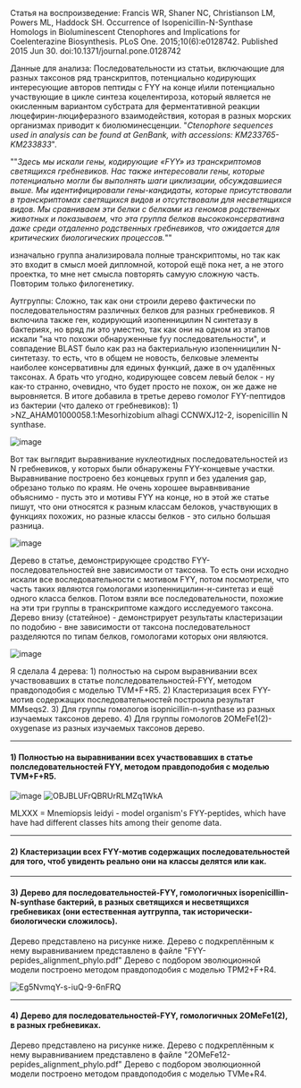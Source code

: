 Статья на воспроизведение: Francis WR, Shaner NC, Christianson LM, Powers ML, Haddock SH. Occurrence of Isopenicillin-N-Synthase Homologs in Bioluminescent Ctenophores and Implications for Coelenterazine Biosynthesis. PLoS One. 2015;10(6):e0128742. Published 2015 Jun 30. doi:10.1371/journal.pone.0128742 

Данные для анализа: Последовательности из статьи, включающие для разных таксонов ряд транскриптов, потенциально кодирующих интересующие авторов пептиды с FYY на конце и\или потенциально участвующие в цикле синтеза коцелентироза, который является не окисленным вариантом субстрата для ферментативной реакции люцефирин-люциферазного взаимодействия, которая в разных морских организмах приводит к биолюминесценции. "_Ctenophore sequences used in analysis can be found at GenBank, with accessions: KM233765-KM233833_".

""_Здесь мы искали гены, кодирующие «FYY» из транскриптомов светящихся гребневиков. Нас также интересовали гены, которые потенциально могли бы выполнять шаги циклизации, обсуждавшиеся выше. Мы идентифицировали гены-кандидаты, которые присутствовали в транскриптомах светящихся видов и отсутствовали для несветящихся видов. Мы сравниваем эти белки с белками из геномов родственных животных и показываем, что эта группа белков высококонсервативна даже среди отдаленно родственных гребневиков, что ожидается для критических биологических процессов._""

изначально группа анализировала полные транскриптомы, но так как это входит в смысл моей дипломной, которой ещё пока нет, а не этого проектка, то мне нет смысла повторять самуую сложную часть. Повторим только филогенетику. 

Аутгруппы: Сложно, так как они строили дерево фактически по последовательностям различных белков для разных гребневиков. Я включила также ген, кодирующий изопенницилин N синтетазу в бактериях, но вряд ли это уместно, так как они на одном из этапов искали "на что похожи обнаруженные fyy последовательности", и совпадение BLAST было как раз на бактериальную изопенницилин N-синтетазу. то есть, что в общем не новость, белковые элементы наиболее консервативны для единых функций, даже в оч удалённых таксонах. А брать что угодно, кодирующее совсем левый белок - ну как-то странно, очевидно, что будет просто не похож, он же даже не выровняется. В итоге добавила в третье дерево гомолог FYY-пептидов из бактерии (что далеко от гребневиков): 1) >NZ_AHAM01000058.1:Mesorhizobium alhagi CCNWXJ12-2, isopenicillin N synthase. 

![image](https://github.com/user-attachments/assets/a0aa7377-726c-4a31-92c4-a5029eb78ebb)

Вот так выглядит выравнивание нуклеотидных последовательностей из N гребневиков, у которых были обнаружены FYY-концевые участки. Выравнивание построено без концевых групп и без удаления gap, обрезано только по краям. Не очень хорошее выравнвивание объяснимо - пусть это и мотивы FYY на конце, но в этой же статье пишут, что они относятся к разным классам белоков, участвующих в функциях похожих, но разные классы белков - это сильно большая разница. 

![image](https://github.com/user-attachments/assets/6a8530d2-2ee5-41a1-ac5a-aa5afb5ea78e)

Дерево в статье, демонстрирующее сродство FYY-последовательностей вне зависимости от таксона. То есть они исходно искали все воследовательности с мотивом FYY, потом посмотрели, что часть таких являются гомологами изопенницилин-н-синтетаз и ещё одного класса белков. Потом взяли все последовательности, похожие на эти три группы в транскриптоме каждого исследуемого таксона. Дерево внизу (статейное) - демонстрирует результаты кластеризации по подобию - вне зависимости от таксона последовательност разделяются по типам белков, гомологами которых они являются.

![image](https://github.com/user-attachments/assets/1aff13f6-96b4-4b03-a9ff-9a770c89cfe6)


Я сделала 4 дерева: 1) полностью на сыром выравнивании всех участвовавших в статье полследовательностей-FYY, методом правдоподобия с моделью TVM+F+R5. 2) Кластеризация всех FYY-мотив содержащих последовательностей построила результат MMseqs2. 3) Для группы гомологов isopnicillin-n-synthase из разных изучаемых таксонов дерево. 4) Для группы гомологов 2OMeFe1(2)-oxygenase из разных изучаемых таксонов дерево.
______________________________________________________________________________________________________________________________________________________________

#### 1) Полностью на выравнивании всех участвовавших в статье полследовательностей FYY, методом правдоподобия с моделью TVM+F+R5.

![image](https://github.com/user-attachments/assets/e37111c1-8475-49e4-b5da-091f33078c0d)
![OBJBLUFrQBRUrRLMZq1WkA](https://github.com/user-attachments/assets/0e87d8e1-82c0-42ed-8685-674019bd902e)

MLXXX = Mnemiopsis leidyi - model organism's FYY-peptides, which have have had different classes hits among their genome data.

______________________________________________________________________________________________________________________________________________________________

#### 2) Кластеризации всех FYY-мотив содержащих последовательностей для того, чтоб увиденть реально они на классы делятся или как.


______________________________________________________________________________________________________________________________________________________________

#### 3) Дерево для последовательностей-FYY, гомологичных isopenicillin-N-synthase бактерий, в разных светящихся и несветящихся гребневиках (они естественная аутгруппа, так исторически-биологически сложилось).

Дерево представлено на рисунке ниже. Дерево с подкреплённым к нему выравниванием представлено в файле "FYY-pepides_alignment_phylo.pdf"
Дерево с подбором эволюционной модели построено методом правдоподобия с моделью TPM2+F+R4. 

![Eg5NvmqY-s-iuQ-9-6nFRQ](https://github.com/user-attachments/assets/3de561e3-6a1d-4c8f-9866-bcf7877656aa)

______________________________________________________________________________________________________________________________________________________________

#### 4) Дерево для последовательностей-FYY, гомологичных 2OMeFe1(2), в разных гребневиках.

Дерево представлено на рисунке ниже. Дерево с подкреплённым к нему выравниванием представлено в файле "2OMeFe12-pepides_alignment_phylo.pdf"
Дерево с подбором эволюционной модели построено методом правдоподобия с моделью TVMe+R4. 


